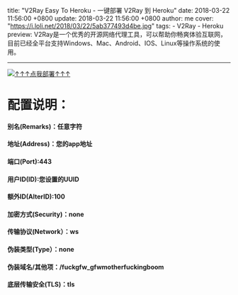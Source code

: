 title: "V2Ray Easy To Heroku - 一键部署 V2Ray 到 Heroku"
date: 2018-03-22 11:56:00 +0800
update: 2018-03-22 11:56:00 +0800
author: me
cover: "https://i.loli.net/2018/03/22/5ab377493d4be.jpg"
tags:
    - V2Ray
    - Heroku
preview: V2Ray是一个优秀的开源网络代理工具，可以帮助你畅爽体验互联网，目前已经全平台支持Windows、Mac、Android、IOS、Linux等操作系统的使用。

---

[![↑↑↑点我部署↑↑↑](https://www.herokucdn.com/deploy/button.png)](https://heroku.com/deploy?template=https://github.com/Moexin/v2ray-heroku)

# 配置说明：
#### 别名(Remarks)：任意字符
#### 地址(Address)：您的app地址
#### 端口(Port):443
#### 用户ID(ID):您设置的UUID
#### 额外ID(AlterID):100
#### 加密方式(Security)：none
#### 传输协议(Network）：ws
#### 伪装类型(Type）：none
#### 伪装域名/其他项：/fuckgfw_gfwmotherfuckingboom
#### 底层传输安全(TLS)：tls